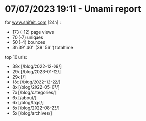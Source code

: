 # 07/07/2023 19:11 - Umami report
for www.shifeiti.com [24h] :

 - 173 (-12) page views
 - 70 (-7) uniques
 - 50 (-4) bounces
 - 3h 39' 40'' (39' 56'') totaltime


top 10 urls:
 - 38x [/blog/2022-12-09/]
 - 29x [/blog/2023-01-12/]
 - 29x [/]
 - 13x [/blog/2022-12-22/]
 - 8x [/blog/2022-05-07/]
 - 7x [/blog/categories/]
 - 6x [/about/]
 - 6x [/blog/tags/]
 - 5x [/blog/2022-08-22/]
 - 5x [/blog/archives/]


